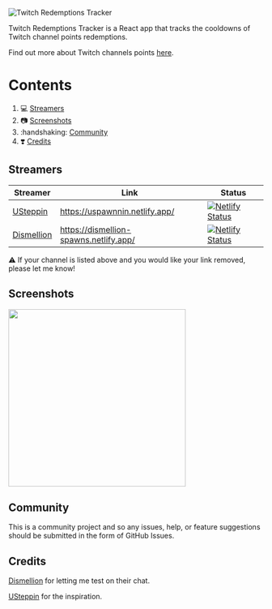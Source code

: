 ![Twitch Redemptions Tracker](https://user-images.githubusercontent.com/16789070/111539777-2d382400-8766-11eb-8595-7446929ec6ed.png)

Twitch Redemptions Tracker is a React app that tracks the cooldowns of Twitch channel points redemptions.

Find out more about Twitch channels points [here](https://help.twitch.tv/s/article/channel-points-guide).

# Contents

1. :computer: [Streamers](#streamers)
2. :camera: [Screenshots](#screenshots)
3. :handshaking: [Community](#community)
4. :heavy_heart_exclamation: [Credits](#credits)

## Streamers

| Streamer      | Link | Status |
| ----------- | ----------- | - |
| [USteppin](https://www.twitch.tv/usteppin) | https://uspawnnin.netlify.app/ | [![Netlify Status](https://api.netlify.com/api/v1/badges/8fff37cf-07f5-4bbf-9967-2ac358f5ed1e/deploy-status)](https://app.netlify.com/sites/uspawnnin/deploys) |
| [Dismellion](https://www.twitch.tv/dismellion) | https://dismellion-spawns.netlify.app/ | [![Netlify Status](https://api.netlify.com/api/v1/badges/9bb40549-7638-4eac-8a28-13c97b1a1579/deploy-status)](https://app.netlify.com/sites/dismellion-spawns/deploys) |

:warning: If your channel is listed above and you would like your link removed, please let me know!

## Screenshots

<img src="https://user-images.githubusercontent.com/16789070/111542143-41315500-8769-11eb-8177-b9677f80371a.png" width="350">

## Community

This is a community project and so any issues, help, or feature suggestions should be submitted in the form of GitHub Issues.

## Credits

[Dismellion](https://www.twitch.tv/dismellion) for letting me test on their chat.

[USteppin](https://www.twitch.tv/usteppin) for the inspiration.
